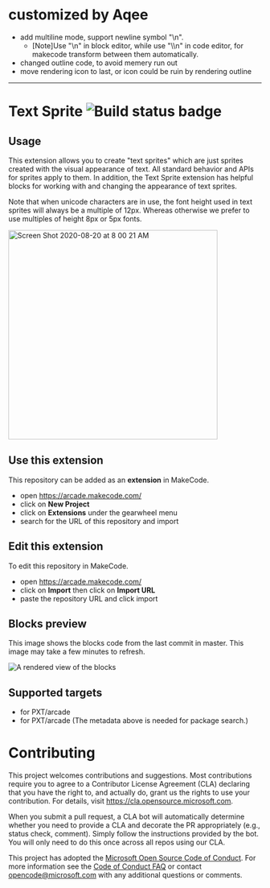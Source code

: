 # customized by Aqee
* add multiline mode, support newline symbol "\n".
  * [Note]Use "\n" in block editor, while use "\\\n" in code editor, for makecode transform between them automatically.
* changed outline code, to avoid memery run out
* move rendering icon to last, or icon could be ruin by rendering outline

----------

# Text Sprite ![Build status badge](https://github.com/microsoft/arcade-text/workflows/MakeCode/badge.svg)

## Usage

This extension allows you to create "text sprites" which are just sprites created with the visual appearance of text. All standard behavior and APIs for sprites apply to them. In addition, the Text Sprite extension has helpful blocks for working with and changing the appearance of text sprites.

Note that when unicode characters are in use, the font height used in text sprites will always be a multiple of 12px. Whereas otherwise we prefer to use multiples of height 8px or 5px fonts.

<img width="416" alt="Screen Shot 2020-08-20 at 8 00 21 AM" src="https://user-images.githubusercontent.com/6453828/90789027-40137480-e2bb-11ea-81bd-440fa19abdc0.png">

## Use this extension

This repository can be added as an **extension** in MakeCode.

* open https://arcade.makecode.com/
* click on **New Project**
* click on **Extensions** under the gearwheel menu
* search for the URL of this repository and import

## Edit this extension

To edit this repository in MakeCode.

* open https://arcade.makecode.com/
* click on **Import** then click on **Import URL**
* paste the repository URL and click import

## Blocks preview

This image shows the blocks code from the last commit in master.
This image may take a few minutes to refresh.

![A rendered view of the blocks](https://github.com/microsoft/arcade-text/raw/master/.makecode/blocks.png)

## Supported targets

* for PXT/arcade
* for PXT/arcade
(The metadata above is needed for package search.)

# Contributing

This project welcomes contributions and suggestions.  Most contributions require you to agree to a
Contributor License Agreement (CLA) declaring that you have the right to, and actually do, grant us
the rights to use your contribution. For details, visit https://cla.opensource.microsoft.com.

When you submit a pull request, a CLA bot will automatically determine whether you need to provide
a CLA and decorate the PR appropriately (e.g., status check, comment). Simply follow the instructions
provided by the bot. You will only need to do this once across all repos using our CLA.

This project has adopted the [Microsoft Open Source Code of Conduct](https://opensource.microsoft.com/codeofconduct/).
For more information see the [Code of Conduct FAQ](https://opensource.microsoft.com/codeofconduct/faq/) or
contact [opencode@microsoft.com](mailto:opencode@microsoft.com) with any additional questions or comments.
